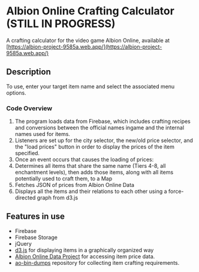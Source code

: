 # Albion Online Crafting Calculator (STILL IN PROGRESS)
A crafting calculator for the video game Albion Online, available at [https://albion-project-9585a.web.app/](https://albion-project-9585a.web.app/)
## Description
To use, enter your target item name and select the associated menu options.
### Code Overview
1. The program loads data from Firebase, which includes crafting recipes and conversions between the official names ingame and the internal names used for items.
2. Listeners are set up for the city selector, the new/old price selector, and the "load prices" button in order to display the prices of the item specified.
3. Once an event occurs that causes the loading of prices:
4. Determines all items that share the same name (Tiers 4-8, all enchantment levels), then adds those items, along with all items potentially used to craft them, to a Map
5. Fetches JSON of prices from Albion Online Data
6. Displays all the items and their relations to each other using a force-directed graph from d3.js  
## Features in use
* Firebase
* Firebase Storage
* jQuery
* [d3.js](https://d3js.org/) for displaying items in a graphically organized way
* [Albion Online Data Project](https://www.albion-online-data.com/) for accessing item price data.
* [ao-bin-dumps](https://github.com/ao-data/ao-bin-dumps) repository  for collecting item crafting requirements.
